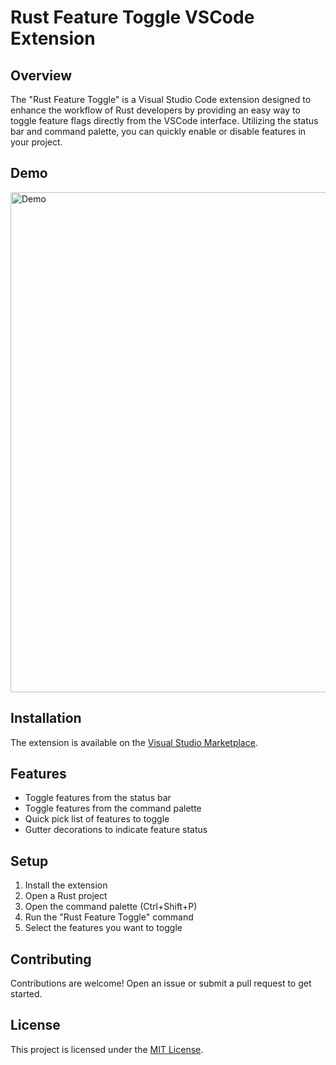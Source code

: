 # Rust Feature Toggle VSCode Extension

## Overview

The "Rust Feature Toggle" is a Visual Studio Code extension designed to enhance the workflow of Rust developers by providing an easy way to toggle feature flags directly from the VSCode interface. Utilizing the status bar and command palette, you can quickly enable or disable features in your project.

## Demo

<img src="./demo/rust-feature-toggler.gif" alt="Demo" width="800" />

## Installation

The extension is available on the [Visual Studio Marketplace](https://marketplace.visualstudio.com/items?itemName=itsyaasir.rust-feature-toggler).

## Features

- Toggle features from the status bar
- Toggle features from the command palette
- Quick pick list of features to toggle
- Gutter decorations to indicate feature status

## Setup

1. Install the extension
2. Open a Rust project
3. Open the command palette (Ctrl+Shift+P)
4. Run the "Rust Feature Toggle" command
5. Select the features you want to toggle

## Contributing

Contributions are welcome! Open an issue or submit a pull request to get started.

## License

This project is licensed under the [MIT License](LICENSE).
